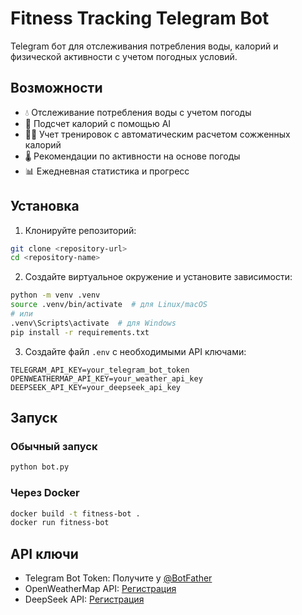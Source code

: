 # Fitness Tracking Telegram Bot

Telegram бот для отслеживания потребления воды, калорий и физической активности с учетом погодных условий.

## Возможности

- 💧 Отслеживание потребления воды с учетом погоды
- 🍎 Подсчет калорий с помощью AI
- 🏃‍♂️ Учет тренировок с автоматическим расчетом сожженных калорий
- 🌡 Рекомендации по активности на основе погоды
- 📊 Ежедневная статистика и прогресс

## Установка

1. Клонируйте репозиторий:
```bash
git clone <repository-url>
cd <repository-name>
```

2. Создайте виртуальное окружение и установите зависимости:
```bash
python -m venv .venv
source .venv/bin/activate  # для Linux/macOS
# или
.venv\Scripts\activate  # для Windows
pip install -r requirements.txt
```

3. Создайте файл `.env` с необходимыми API ключами:
```
TELEGRAM_API_KEY=your_telegram_bot_token
OPENWEATHERMAP_API_KEY=your_weather_api_key
DEEPSEEK_API_KEY=your_deepseek_api_key
```

## Запуск

### Обычный запуск
```bash
python bot.py
```

### Через Docker
```bash
docker build -t fitness-bot .
docker run fitness-bot
```

## API ключи

- Telegram Bot Token: Получите у [@BotFather](https://t.me/BotFather)
- OpenWeatherMap API: [Регистрация](https://openweathermap.org/api)
- DeepSeek API: [Регистрация](https://platform.deepseek.com) 